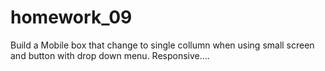 # homework_09
Build a Mobile box that change to single collumn when using small screen and button with drop down menu. Responsive....
